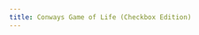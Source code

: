 ```yaml
---
title: Conways Game of Life (Checkbox Edition)
---
```


<div id="game-canvas"></div>

<script defer src="conway.js"></script>
